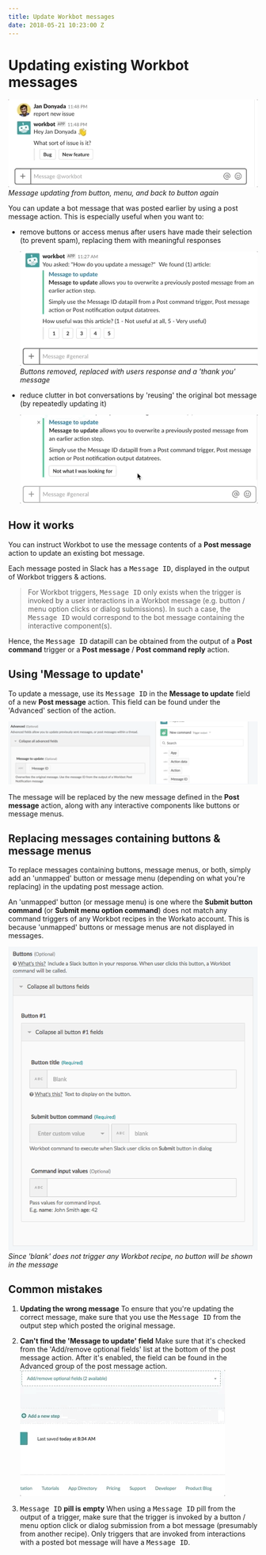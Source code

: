 ```yaml
---
title: Update Workbot messages
date: 2018-05-21 10:23:00 Z
---
```


# Updating existing Workbot messages

![Update message example](/assets/images/workbot/workbot-update-message/update-message-example.gif)
*Message updating from button, menu, and back to button again*

You can update a bot message that was posted earlier by using a post message action. This is especially useful when you want to:
- remove buttons or access menus after users have made their selection (to prevent spam), replacing them with meaningful responses

  ![Update message example](/assets/images/workbot/workbot-update-message/replace-button-example.gif)
  *Buttons removed, replaced with users response and a 'thank you' message*

- reduce clutter in bot conversations by 'reusing' the original bot message (by repeatedly updating it)

  ![Reduce clutter](/assets/images/workbot/workbot-update-message/reduce-clutter.gif)

## How it works

You can instruct Workbot to use the message contents of a **Post message** action to update an existing bot message.

Each message posted in Slack has a <kbd>Message ID</kbd>, displayed in the output of Workbot triggers & actions.

  >For Workbot triggers, <kbd>Message ID</kbd> only exists when the trigger is invoked by a user interactions in a Workbot message (e.g. button / menu option clicks or dialog submissions). In such a case, the <kbd>Message ID</kbd> would correspond to the bot message containing the interactive component(s).

Hence, the <kbd>Message ID</kbd> datapill can be obtained from the output of a **Post command** trigger or a **Post message**  / **Post command reply** action.

## Using 'Message to update'

To update a message, use its <kbd>Message ID</kbd> in the **Message to update** field of a new **Post message** action. This field can be found under the 'Advanced' section of the action.

![Message to update example](/assets/images/workbot/workbot-actions/message-to-update-example.png)

The message will be replaced by the new message defined in the **Post message** action, along with any interactive components like buttons or message menus.

## Replacing messages containing buttons & message menus
To replace messages containing buttons, message menus, or both, simply add an 'unmapped' button or message menu (depending on what you're replacing) in the updating post message action.

An 'unmapped' button (or message menu) is one where the **Submit button command** (or **Submit menu option command**) does not match any command triggers of any Workbot recipes in the Workato account. This is because 'unmapped' buttons or message menus are not displayed in messages.

![Unmapped button](/assets/images/workbot/workbot-update-message/unmapped-button.png)
*Since 'blank' does not trigger any Workbot recipe, no button will be shown in the message*

## Common mistakes
1. **Updating the wrong message**
  To ensure that you're updating the correct message, make sure that you use the <kbd>Message ID</kbd> from the output step which posted the original message.


2. **Can't find the 'Message to update' field**
  Make sure that it's checked from the 'Add/remove optional fields' list at the bottom of the post message action. After it's enabled, the field can be found in the Advanced group of the post message action.
  ![Message to update optional fields](/assets/images/workbot/workbot-update-message/message-to-update-optional-fields.gif)


3. <kbd>Message ID</kbd> **pill is empty**
  When using a <kbd>Message ID</kbd> pill from the output of a trigger, make sure that the trigger is invoked by a button / menu option click or dialog submission from a bot message (presumably from another recipe). Only triggers that are invoked from interactions with a posted bot message will have a <kbd>Message ID</kbd>.
